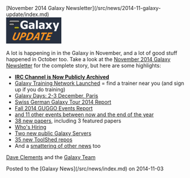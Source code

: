 <div class='newsItemHeader'>[November 2014 Galaxy Newsletter](/src/news/2014-11-galaxy-update/index.md)</div>

<div class='right'>
<a href='/src/galaxy-updates/2014-11/index.md'><img src="/src/images/logos/GalaxyUpdate200.png" alt="Galaxy Updates" width=150 /></a>
</div>

A lot is happening in in the Galaxy in November, and a lot of good stuff happened in October too.  Take a look at the [November 2014 Galaxy Newsletter](/src/galaxy-updates/2014-11/index.md) for the complete story, but here are some highlights:

* **[IRC Channel is Now Publicly Archived](/src/galaxy-updates/2014-11/index.md#irc-channel-is-now-publicly-archived)**
* [Galaxy Training Network Launched](/src/galaxy-updates/2014-11/index.md#galaxy-training-network) = find a trainer near you (and sign up if you do training)
* [Galaxy Days: 2-3 December, Paris](/src/galaxy-updates/2014-11/index.md#galaxy-days-2-3-december-paris)
* [Swiss German Galaxy Tour 2014 Report](/src/galaxy-updates/2014-11/index.md#swiss-german-galaxy-tour-2014-report)
* [Fall 2014 GUGGO Events Report](/src/galaxy-updates/2014-11/index.md#fall-2014-guggo-events-report)
* [and 11 other events between now and the end of the year](/src/galaxy-updates/2014-11/index.md#other-events)
* [38 new papers](/src/galaxy-updates/2014-11/index.md#new-papers), including 3 featured papers
* [Who's Hiring](/src/galaxy-updates/2014-11/index.md#whos-hiring)
* [Two new public Galaxy Servers](/src/galaxy-updates/2014-11/index.md#new-public-servers)
* [35 new ToolShed repos](/src/galaxy-updates/2014-11/index.md#toolshed-contributions)
* And a [smattering of other news](/src/galaxy-updates/2014-11/index.md#other-news) too

[Dave Clements](/src/people/dave-clements/index.md) and the [Galaxy Team](/src/galaxy-team/index.md)

<div class='newsItemFooter'>Posted to the [Galaxy News](/src/news/index.md) on 2014-11-03 </div>

